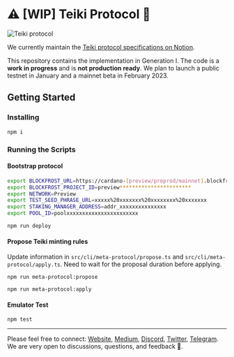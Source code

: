 # :warning: [WIP] Teiki Protocol :construction:

![Teiki protocol](docs/protocol.png)

We currently maintain the [Teiki protocol specifications on Notion](https://shinka-network.notion.site/Teiki-Protocol-ae97c4c66db447278ea8da9cd7b860a2).

This repository contains the implementation in Generation I. The code is a **work in progress** and is **not production ready**. We plan to launch a public testnet in January and a mainnet beta in February 2023.

## Getting Started

### Installing

```
npm i
```

### Running the Scripts

#### Bootstrap protocol

```sh
export BLOCKFROST_URL=https://cardano-[preview/preprod/mainnet].blockfrost.io/api/v0
export BLOCKFROST_PROJECT_ID=preview***********************
export NETWORK=Preview
export TEST_SEED_PHRASE_URL=xxxxx%20xxxxxxx%20xxxxxxxx%20xxxxxxx
export STAKING_MANAGER_ADDRESS=addr_xxxxxxxxxxxxxxx
export POOL_ID=poolxxxxxxxxxxxxxxxxxxxxxxx
```

```
npm run deploy
```

#### Propose Teiki minting rules

Update information in `src/cli/meta-protocol/propose.ts` and `src/cli/meta-protocol/apply.ts`. Need to wait for the proposal duration before applying.

```
npm run meta-protocol:propose
```

```
npm run meta-protocol:apply
```

#### Emulator Test

```
npm test
```

---

Please feel free to connect: [Website](https://teiki.network), [Medium](https://teikinetwork.medium.com), [Discord](https://discord.gg/Nfs2Wbr28H), [Twitter](https://twitter.com/TeikiNetwork), [Telegram](https://t.me/teiki_announcement). We are very open to discussions, questions, and feedback :seedling:.
